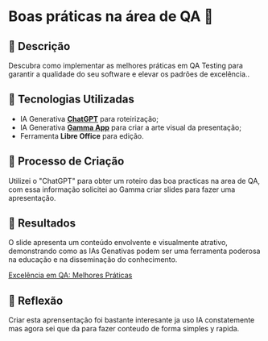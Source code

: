# Boas práticas na área de QA  🌌

## 📒 Descrição
Descubra como implementar as melhores práticas em QA Testing para garantir a qualidade do seu software e elevar os padrões de excelência..

## 🤖 Tecnologias Utilizadas
- IA Generativa **[ChatGPT](https://chat.openai.com)** para roteirização;
- IA Generativa **[Gamma App](https://gamma.app/)** para criar a arte visual da  presentação;
- Ferramenta **Libre Office** para edição.

## 🧐 Processo de Criação
Utilizei o "ChatGPT" para obter um roteiro das boa practicas na area de QA, com essa informação solicitei ao Gamma criar slides para fazer uma apresentação. 

## 🚀 Resultados
O slide apresenta um conteúdo envolvente e visualmente atrativo, demonstrando como as IAs Genativas podem ser uma ferramenta poderosa na educação e na disseminação do conhecimento.

[Excelência em QA: Melhores Práticas](https://gamma.app/docs/Introducao-ao-QA-Testing-yn914igaqiayvhg?mode=doc)

## 💭 Reflexão
Criar esta aprensentação foi bastante interesante ja uso IA constatemente mas agora sei que da para fazer conteudo de forma simples y rapida.
